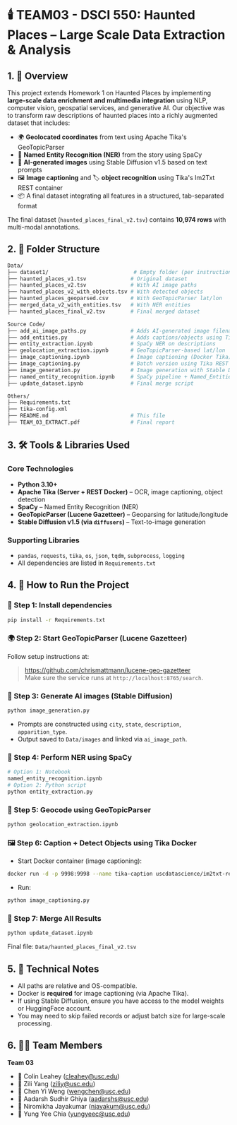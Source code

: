 # 🕯️ TEAM03 - DSCI 550: Haunted Places – Large Scale Data Extraction & Analysis

## 1. 🧭 Overview

This project extends Homework 1 on Haunted Places by implementing **large-scale data enrichment and multimedia integration** using NLP, computer vision, geospatial services, and generative AI. Our objective was to transform raw descriptions of haunted places into a richly augmented dataset that includes:

- 🌍 **Geolocated coordinates** from text using Apache Tika's GeoTopicParser  
- 🧠 **Named Entity Recognition (NER)** from the story using SpaCy  
- 🎨 **AI-generated images** using Stable Diffusion v1.5 based on text prompts  
- 🖼️ **Image captioning** and 🏷️ **object recognition** using Tika's Im2Txt REST container  
- 📦 A final dataset integrating all features in a structured, tab-separated format  

The final dataset (`haunted_places_final_v2.tsv`) contains **10,974 rows** with multi-modal annotations.

## 2. 📁 Folder Structure

```bash
Data/
├── dataset1/                           # Empty folder (per instruction)
├── haunted_places_v1.tsv              # Original dataset
├── haunted_places_v2.tsv              # With AI image paths
├── haunted_places_v2_with_objects.tsv # With detected objects
├── haunted_places_geoparsed.csv       # With GeoTopicParser lat/lon
├── merged_data_v2_with_entities.tsv   # With NER entities
├── haunted_places_final_v2.tsv        # Final merged dataset

Source Code/
├── add_ai_image_paths.py              # Adds AI-generated image filenames
├── add_entities.py                    # Adds captions/objects using Tika REST
├── entity_extraction.ipynb            # SpaCy NER on descriptions
├── geolocation_extraction.ipynb       # GeoTopicParser-based lat/lon
├── image_captioning.ipynb             # Image captioning (Docker Tika)
├── image_captioning.py                # Batch version using Tika REST
├── image_generation.py                # Image generation with Stable Diffusion
├── named_entity_recognition.ipynb     # SpaCy pipeline + Named_Entities column
├── update_dataset.ipynb               # Final merge script

Others/
├── Requirements.txt
├── tika-config.xml
├── README.md                          # This file
├── TEAM_03_EXTRACT.pdf                # Final report
```

## 3. 🛠 Tools & Libraries Used

### Core Technologies
- **Python 3.10+**
- **Apache Tika (Server + REST Docker)** – OCR, image captioning, object detection
- **SpaCy** – Named Entity Recognition (NER)
- **GeoTopicParser (Lucene Gazetteer)** – Geoparsing for latitude/longitude
- **Stable Diffusion v1.5 (via `diffusers`)** – Text-to-image generation

### Supporting Libraries
- `pandas`, `requests`, `tika`, `os`, `json`, `tqdm`, `subprocess`, `logging`
- All dependencies are listed in `Requirements.txt`

## 4. 🚀 How to Run the Project

### 🔧 Step 1: Install dependencies
```bash
pip install -r Requirements.txt
```

### 🌍 Step 2: Start GeoTopicParser (Lucene Gazetteer)
Follow setup instructions at:
> https://github.com/chrismattmann/lucene-geo-gazetteer  
Make sure the service runs at `http://localhost:8765/search`.

### 🎨 Step 3: Generate AI images (Stable Diffusion)
```bash
python image_generation.py
```
- Prompts are constructed using `city`, `state`, `description`, `apparition_type`.
- Output saved to `Data/images` and linked via `ai_image_path`.

### 🧠 Step 4: Perform NER using SpaCy
```bash
# Option 1: Notebook
named_entity_recognition.ipynb
# Option 2: Python script
python entity_extraction.py
```

### 📍 Step 5: Geocode using GeoTopicParser
```bash
python geolocation_extraction.ipynb
```

### 🖼️ Step 6: Caption + Detect Objects using Tika Docker
- Start Docker container (image captioning):
```bash
docker run -d -p 9998:9998 --name tika-caption uscdatascience/im2txt-rest-tika
```

- Run:
```bash
python image_captioning.py
```

### 🧩 Step 7: Merge All Results
```bash
python update_dataset.ipynb
```
Final file: `Data/haunted_places_final_v2.tsv`

## 5. 📌 Technical Notes

- All paths are relative and OS-compatible.
- Docker is **required** for image captioning (via Apache Tika).
- If using Stable Diffusion, ensure you have access to the model weights or HuggingFace account.
- You may need to skip failed records or adjust batch size for large-scale processing.

## 6. 👩‍💻 Team Members

**Team 03**
- 🧠 Colin Leahey ([cleahey@usc.edu](mailto:cleahey@usc.edu))  
- 🧠 Zili Yang ([ziliy@usc.edu](mailto:ziliy@usc.edu))  
- 🧠 Chen Yi Weng ([wengchen@usc.edu](mailto:wengchen@usc.edu))  
- 🧠 Aadarsh Sudhir Ghiya ([aadarshs@usc.edu](mailto:aadarshs@usc.edu))  
- 🧠 Niromikha Jayakumar ([njayakum@usc.edu](mailto:njayakum@usc.edu))  
- 🧠 Yung Yee Chia ([yungyeec@usc.edu](mailto:yungyeec@usc.edu))  